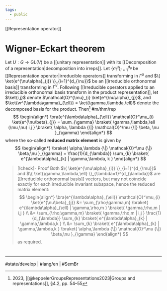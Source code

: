 ```yaml
---
tags:
  - public
---
```

[[Representation operator]]
# Wigner-Eckart theorem

Let $U : G \to \mathrm{GL}(V)$ be a [[unitary representation]] with its [[Decomposition of a representation|decomposition into irreps]].
Let $\{ \mathcal{O}^\mu_{i} \}_{i=1}^{d_{\mu}}$ be [[Representation operator|irreducible operators]] transforming in $\Gamma^\mu$ and $\{ \ket{e^{\nu\alpha}_{j}} \}_{i=1}^{d_{\nu}}$ be an [[irreducible orthonormal basis]] transforming in $\Gamma^{\nu}$.
Following [[Irreducible operators applied to an irreducible orthonormal basis transform in the product representation]], let $\ket{i,j}$ denote $\mathcal{O}^{\mu}_{i} \ket{e^{\nu\alpha}_{j}}$,
and $\ket{w^{\lambda\gamma}_{\ell}} = \ket{\gamma,\lambda,\ell}$ denote the decomposed basis for the product.
Then[^kep] #m/thm/rep
$$
\begin{align*}
\bra{e^{\lambda\alpha}_{\ell}} \mathcal{O}^\mu_{i} \ket{e^{\nu\beta}_{j}} = \sum_{\gamma} \braket{ \gamma,\lambda,\ell (\mu,\nu) i,j  } \braket{  \alpha, \lambda {\|} \mathcal{O}^\mu {\|} \beta, \nu   }_{\gamma}  
\end{align*}
$$
where the so-called **reduced matrix element** is given by
$$
\begin{align*}
\braket{  \alpha,\lambda {\|} \mathcal{O}^\mu {\|} \beta,\nu   }_{\gamma} 
= \frac{1}{d_{\lambda}} \sum_{k} \braket{ e^{\lambda\alpha}_{k} | \gamma,\lambda, k } 
\end{align*}
$$
[^kep]: 2023, [[@keppelerGroupsRepresentations2023|Groups and representations]], §4.2, pp. 54–55

> [!check]- Proof
> Both $\{ \ket{e^{\mu\alpha}_{i}} \}_{i=1}^{d_{\mu}}$ and $\{ \ket{\gamma,\lambda,\ell} \}_{\lambda=1}^{d_{\lambda}}$ are [[Irreducible orthonormal basis]] vectors, but may not coïncide exactly for each irreducible invariant subspace, hence the reduced matrix element:
> $$
> \begin{align*}
> \bra{e^{\lambda\alpha}_{\ell}} \mathcal{O}^\mu_{i} \ket{e^{\nu\beta}_{j}} &= \sum_{\rho;\gamma,m} \braket{ e^{\lambda\alpha}_{\ell} | \gamma,\rho,m }  \braket{ \gamma,\rho,m | i,j  } \\
> &= \sum_{\rho;\gamma,m} \braket{ \gamma,\rho,m | i,j  } \frac{1}{d_{\lambda}} \sum_{k} \braket{ e^{\lambda\alpha}_{k} | \gamma,\lambda,k } \\
> &= \sum_{k} \braket{ e^{\lambda\alpha}_{k} | \gamma,\lambda,k } \braket{  \alpha,\lambda {\|} \mathcal{O}^\mu {\|} \beta,\nu   }_{\gamma} 
> \end{align*}
> $$
> as required.
> <span class="QED"/>

#
---
#state/develop | #lang/en | #SemBr
